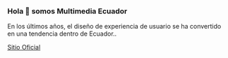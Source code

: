### Hola 👋 somos **Multimedia Ecuador**
En los últimos años, el diseño de experiencia de usuario se ha convertido en una tendencia dentro de Ecuador..

[Sitio Oficial](https://jscodework.github.io)
